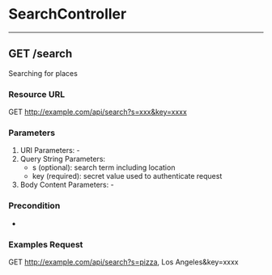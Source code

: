 # **SearchController**

---

## **GET /search** ##
Searching for places
### Resource URL
GET http://example.com/api/search?s=xxx&key=xxxx
### Parameters
1. URI Parameters: -
2. Query String Parameters: 
	* s (optional): search term including location
	* key (required): secret value used to authenticate request
3. Body Content Parameters: -
### Precondition
 -
### Examples Request
GET http://example.com/api/search?s=pizza, Los Angeles&key=xxxx